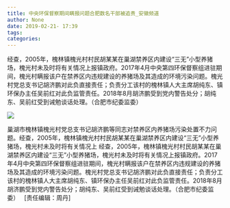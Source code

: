 ```yaml
---
title: 中央环保督察期间瞒报问题合肥数名干部被追责_安徽频道
author: None
date: 2019-02-21- 17:39
tags: 
categories: 
---
```

经查，2005年，槐林镇槐光村村民胡某某在巢湖禁养区内建设“三无”小型养猪场，槐光村未及时将有关情况上报镇政府。2017年4月中央第四环保督察组进驻期间，槐光村瞒报该户在禁养区内违规建设的养猪场及其造成的环境污染问题。槐光村党总支书记胡济鹏对此负直接责任；负责分工该村的槐林镇人大主席胡纯东、镇环保办主任吴前红对此负监管责任。2018年8月胡济鹏受到党内警告处分；胡纯东、吴前红受到诫勉谈话处理。（合肥市纪委监委）  
<!-- more -->
                
<img align="center" border="0" src="http://p2.ifengimg.com/a/2016/0810/204c433878d5cf9size1_w16_h16.png" />
                
            
巢湖市槐林镇槐光村党总支书记胡济鹏等同志对禁养区内养猪场污染处置不力问题。经查，2005年，槐林镇槐光村村民胡某某在巢湖禁养区内建设“三无”小型养猪场，槐光村未及时将有关情况上
经查，2005年，槐林镇槐光村村民胡某某在巢湖禁养区内建设“三无”小型养猪场，槐光村未及时将有关情况上报镇政府。2017年4月中央第四环保督察组进驻期间，槐光村瞒报该户在禁养区内违规建设的养猪场及其造成的环境污染问题。槐光村党总支书记胡济鹏对此负直接责任；负责分工该村的槐林镇人大主席胡纯东、镇环保办主任吴前红对此负监管责任。2018年8月胡济鹏受到党内警告处分；胡纯东、吴前红受到诫勉谈话处理。（合肥市纪委监委）  
[责任编辑：周丹]
            
